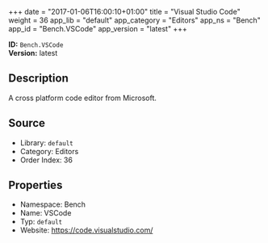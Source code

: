 ﻿+++
date = "2017-01-06T16:00:10+01:00"
title = "Visual Studio Code"
weight = 36
app_lib = "default"
app_category = "Editors"
app_ns = "Bench"
app_id = "Bench.VSCode"
app_version = "latest"
+++

**ID:** `Bench.VSCode`  
**Version:** latest  
<!--more-->

## Description
A cross platform code editor from Microsoft.

## Source

* Library: `default`
* Category: Editors
* Order Index: 36

## Properties

* Namespace: Bench
* Name: VSCode
* Typ: `default`
* Website: <https://code.visualstudio.com/>

